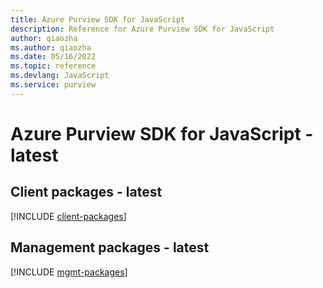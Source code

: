 ```yaml
---
title: Azure Purview SDK for JavaScript
description: Reference for Azure Purview SDK for JavaScript
author: qiaozha
ms.author: qiaozha
ms.date: 05/16/2022
ms.topic: reference
ms.devlang: JavaScript
ms.service: purview
---
```

# Azure Purview SDK for JavaScript - latest
## Client packages - latest
[!INCLUDE [client-packages](purview-client-index.md)]

## Management packages - latest
[!INCLUDE [mgmt-packages](purview-mgmt-index.md)]
